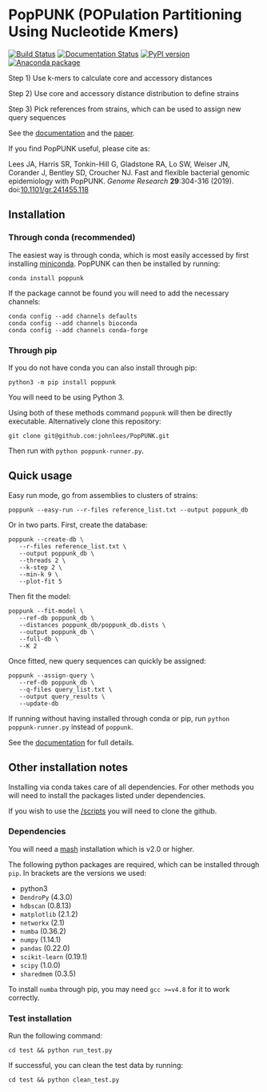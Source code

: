 # PopPUNK (POPulation Partitioning Using Nucleotide Kmers)

[![Build Status](https://travis-ci.org/johnlees/PopPUNK.svg?branch=v1.1.1)](https://travis-ci.org/johnlees/PopPUNK/)
[![Documentation Status](https://readthedocs.org/projects/poppunk/badge/?version=latest)](https://poppunk.readthedocs.io/)
[![PyPI version](https://badge.fury.io/py/poppunk.svg)](https://badge.fury.io/py/poppunk)
[![Anaconda package](https://anaconda.org/bioconda/poppunk/badges/version.svg)](https://anaconda.org/bioconda/poppunk)

Step 1) Use k-mers to calculate core and accessory distances

Step 2) Use core and accessory distance distribution to define strains

Step 3) Pick references from strains, which can be used to assign new
query sequences

See the [documentation](http://poppunk.readthedocs.io/en/latest/) and the
[paper](https://doi.org/10.1101/gr.241455.118).

If you find PopPUNK useful, please cite as:

Lees JA, Harris SR, Tonkin-Hill G, Gladstone RA, Lo SW, Weiser JN, Corander J, Bentley SD, Croucher NJ.
Fast and flexible bacterial genomic epidemiology with PopPUNK. *Genome Research* **29**:304-316 (2019).
doi:[10.1101/gr.241455.118](https://doi.org/10.1101/gr.241455.118)

## Installation

### Through conda (recommended)

The easiest way is through conda, which is most easily accessed by first
installing [miniconda](https://conda.io/miniconda.html). PopPUNK can then
be installed by running:
```
conda install poppunk
```
If the package cannot be found you will need to add the necessary channels:
```
conda config --add channels defaults
conda config --add channels bioconda
conda config --add channels conda-forge
```

### Through pip
If you do not have conda you can also install through pip:
```
python3 -m pip install poppunk
```
You will need to be using Python 3.

Using both of these methods command `poppunk` will then be directly executable.
Alternatively clone this repository:
```
git clone git@github.com:johnlees/PopPUNK.git
```
Then run with `python poppunk-runner.py`.

## Quick usage
Easy run mode, go from assemblies to clusters of strains:
```
poppunk --easy-run --r-files reference_list.txt --output poppunk_db
```

Or in two parts. First, create the database:
```
poppunk --create-db \
   --r-files reference_list.txt \
   --output poppunk_db \
   --threads 2 \
   --k-step 2 \
   --min-k 9 \
   --plot-fit 5
```

Then fit the model:
```
poppunk --fit-model \
   --ref-db poppunk_db \
   --distances poppunk_db/poppunk_db.dists \
   --output poppunk_db \
   --full-db \
   --K 2
```

Once fitted, new query sequences can quickly be assigned:
```
poppunk --assign-query \
   --ref-db poppunk_db \
   --q-files query_list.txt \
   --output query_results \
   --update-db
```

If running without having installed through conda or pip,
run `python poppunk-runner.py` instead of `poppunk`.

See the [documentation](http://poppunk.readthedocs.io/en/latest/) for
full details.

## Other installation notes

Installing via conda takes care of all dependencies. For other methods you will
need to install the packages listed under dependencies.

If you wish to use the [/scripts](https://poppunk.readthedocs.io/en/latest/scripts.html)
you will need to clone the github.

### Dependencies

You will need a [mash](http://mash.readthedocs.io/en/latest/) installation
which is v2.0 or higher.

The following python packages are required, which can be installed
through `pip`. In brackets are the versions we used:

* python3
* `DendroPy` (4.3.0)
* `hdbscan` (0.8.13)
* `matplotlib` (2.1.2)
* `networkx` (2.1)
* `numba` (0.36.2)
* `numpy` (1.14.1)
* `pandas` (0.22.0)
* `scikit-learn` (0.19.1)
* `scipy` (1.0.0)
* `sharedmem` (0.3.5)

To install `numba` through pip, you may need `gcc >=v4.8` for it to work correctly.

### Test installation
Run the following command:
```
cd test && python run_test.py
```

If successful, you can clean the test data by running:
```
cd test && python clean_test.py
```




